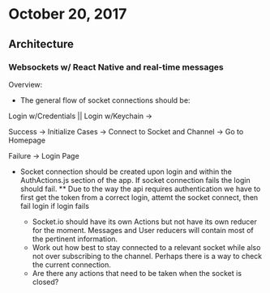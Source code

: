 # October 20, 2017

## Architecture

### Websockets w/ React Native and real-time messages

Overview:

* The general flow of socket connections should be:

Login w/Credentials || Login w/Keychain -> 

Success -> Initialize Cases -> Connect to Socket and Channel -> Go to Homepage

Failure -> Login Page

* Socket connection should be created upon login and within the AuthActions.js section of the app. If socket connection fails the login should fail.
  ** Due to the way the api requires authentication we have to first get the token from a correct login, attemt the socket connect, then fail login if login fails

  * Socket.io should have its own Actions but not have its own reducer for the moment. Messages and User reducers will contain most of the pertinent information.
  * Work out how best to stay connected to a relevant socket while also not over subscribing to the channel. Perhaps there is a way to check the current connection.
  * Are there any actions that need to be taken when the socket is closed?


